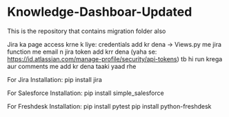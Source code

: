 # Knowledge-Dashboar-Updated
This is the repository that contains migration folder also

Jira ka page access krne k liye:
credentials add kr dena -> Views.py me jira function me email n jira token add krr dena (yaha se: https://id.atlassian.com/manage-profile/security/api-tokens) tb hi run krega
aur comments me add kr dena taaki yaad rhe


For Jira Installation:
pip install jira

For Salesforce Installation:
pip install simple_salesforce

For Freshdesk Installation:
pip install pytest
pip install python-freshdesk
